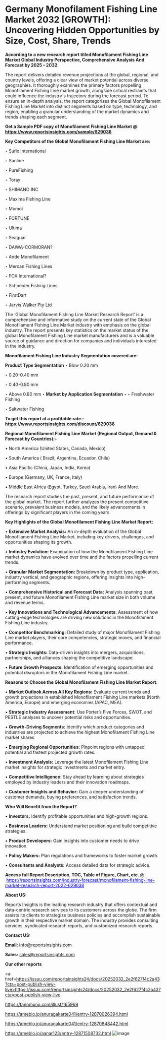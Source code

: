 # Germany Monofilament Fishing Line Market 2032 [GROWTH]: Uncovering Hidden Opportunities by Size, Cost, Share, Trends

<strong>According to a new research report titled Monofilament Fishing Line Market Global Industry Perspective, Comprehensive Analysis And Forecast by 2025 – 2032</strong>

The report delivers detailed revenue projections at the global, regional, and country levels, offering a clear view of market potential across diverse geographies. It thoroughly examines the primary factors propelling Monofilament Fishing Line market growth, alongside critical restraints that could influence the industry's trajectory during the forecast period. To ensure an in-depth analysis, the report categorizes the Global Monofilament Fishing Line Market into distinct segments based on type, technology, and region, enabling a granular understanding of the market dynamics and trends shaping each segment.

<strong>Get a Sample PDF copy of Monofilament Fishing Line Market </strong><strong>@<a href=https://www.reportsinsights.com/sample/629038 style=color:#0000ff;> https://www.reportsinsights.com/sample/629038</a></strong></font>

<strong>Key Competitors of the Global Monofilament Fishing Line Market are:</strong>

‣ Sufix International

‣ Sunline

‣ PureFishing

‣ Toray

‣ SHIMANO INC

‣ Maxima Fishing Line

‣ Momoi

‣ FORTUNE

‣ Ultima

‣ Seaguar

‣ DAIWA-CORMORAN?

‣ Ande Monofilament

‣ Mercan Fishing Lines

‣ FOX International?

‣ Schneider Fishing Lines

‣ FirstDart

‣ Jarvis Walker Pty Ltd

The ‘Global Monofilament Fishing Line Market Research Report’ is a comprehensive and informative study on the current state of the Global Monofilament Fishing Line Market industry with emphasis on the global industry. The report presents key statistics on the market status of the global Monofilament Fishing Line market manufacturers and is a valuable source of guidance and direction for companies and individuals interested in the industry.

<strong>Monofilament Fishing Line Industry Segmentation covered are:</strong>

<strong>Product Type Segmentation</strong>
‣
Blow 0.20 mm

‣ 0.20-0.40 mm

‣ 0.40-0.80 mm

‣ Above 0.80 mm
‣ 
<strong>Market by Application Segmentation</strong>
‣
‣  Freshwater Fishing

‣ Saltwater Fishing

<strong>To get this report at a profitable rate.: <a href=https://www.reportsinsights.com/discount/629038 style=color:#0000ff;>https://www.reportsinsights.com/discount/629038</a></strong></font>

<strong>Regional Monofilament Fishing Line Market (Regional Output, Demand &amp; Forecast by Countries):-</strong>

• North America (United States, Canada, Mexico)

• South America ( Brazil, Argentina, Ecuador, Chile)

• Asia Pacific (China, Japan, India, Korea)

• Europe (Germany, UK, France, Italy)

• Middle East Africa (Egypt, Turkey, Saudi Arabia, Iran) And More.

The research report studies the past, present, and future performance of the global market. The report further analyzes the present competitive scenario, prevalent business models, and the likely advancements in offerings by significant players in the coming years.

<strong>Key Highlights of the Global Monofilament Fishing Line Market Report:</strong>

• <strong>Extensive Market Analysis:</strong> An in-depth evaluation of the Global Monofilament Fishing Line Market, including key drivers, challenges, and opportunities shaping its growth.

• <strong>Industry Evolution:</strong> Examination of how the Monofilament Fishing Line market dynamics have evolved over time and the factors propelling current trends.

• <strong>Granular Market Segmentation:</strong> Breakdown by product type, application, industry vertical, and geographic regions, offering insights into high-performing segments.

• <strong>Comprehensive Historical and Forecast Data:</strong> Analysis spanning past, present, and future Monofilament Fishing Line market size in both volume and revenue terms.

• <strong>Key Innovations and Technological Advancements:</strong> Assessment of how cutting-edge technologies are driving new solutions in the Monofilament Fishing Line industry.

• <strong>Competitor Benchmarking:</strong> Detailed study of major Monofilament Fishing Line market players, their core competencies, strategic moves, and financial performance.

• <strong>Strategic Insights:</strong> Data-driven insights into mergers, acquisitions, partnerships, and alliances shaping the competitive landscape.

• <strong>Future Growth Prospects:</strong> Identification of emerging opportunities and potential disruptors in the Monofilament Fishing Line market.

<strong>Reasons to Choose the Global Monofilament Fishing Line Market Report:</strong>

• <strong>Market Outlook Across All Key Regions:</strong> Evaluate current trends and growth projections in established Monofilament Fishing Line markets (North America, Europe) and emerging economies (APAC, MEA).

• <strong>Strategic Industry Assessment:</strong> Use Porter’s Five Forces, SWOT, and PESTLE analyses to uncover potential risks and opportunities.

• <strong>Growth-Driving Segments:</strong> Identify which product categories and industries are projected to achieve the highest Monofilament Fishing Line market shares.

• <strong>Emerging Regional Opportunities:</strong> Pinpoint regions with untapped potential and fastest projected growth rates.

• <strong>Investment Analysis:</strong> Leverage the latest Monofilament Fishing Line market insights for strategic investments and market entry.

• <strong>Competitive Intelligence:</strong> Stay ahead by learning about strategies employed by industry leaders and their innovation roadmaps.

• <strong>Customer Insights and Behavior:</strong> Gain a deeper understanding of customer demands, buying preferences, and satisfaction trends.

<strong>Who Will Benefit from the Report?</strong>

• <strong>Investors:</strong> Identify profitable opportunities and high-growth regions.

• <strong>Business Leaders:</strong> Understand market positioning and build competitive strategies.

• <strong>Product Developers:</strong> Gain insights into customer needs to drive innovation.

• <strong>Policy Makers:</strong> Plan regulations and frameworks to foster market growth.

• <strong>Consultants and Analysts:</strong> Access detailed data for strategic advice.
</ul>
<strong>Access full Report Description, TOC, Table of Figure, Chart, etc. </strong>@  <a href=https://reportsinsights.com/industry-forecast/monofilament-fishing-line-market-research-report-2022-629038 style=color:#0000ff;>https://reportsinsights.com/industry-forecast/monofilament-fishing-line-market-research-report-2022-629038</a></font>

<strong><strong>About US</strong>:</strong>

Reports Insights is the leading research industry that offers contextual and data-centric research services to its customers across the globe. The firm assists its clients to strategize business policies and accomplish sustainable growth in their respective market domain. The industry provides consulting services, syndicated research reports, and customized research reports.

<strong>Contact US:</strong>

<p class=""""><b>Email:</b> <a href=mailto:info@reportsinsights.com>info@reportsinsights.com</a></p>
<p class=""""><b>Sales:</b> <a href=mailto:sales@reportsinsights.com>sales@reportsinsights.com</a></p>

<strong>Our other reports</strong>

<a href=https://issuu.com/reportsinsights24/docs/20252032_2e2f627f4c2a43?cta=post-publish-view-live>https://issuu.com/reportsinsights24/docs/20252032_2e2f627f4c2a43?cta=post-publish-view-live</a>

<a href=https://tanomuno.com/illust/165969>https://tanomuno.com/illust/165969</a>

<a href=https://ameblo.jp/anuragakarte041/entry-12870026394.html>https://ameblo.jp/anuragakarte041/entry-12870026394.html</a>

<a href=https://ameblo.jp/anuragakarte041/entry-12870848442.html>https://ameblo.jp/anuragakarte041/entry-12870848442.html</a>

<a href=https://ameblo.jp/aanar123/entry-12871508732.html>https://ameblo.jp/aanar123/entry-12871508732.html</a>
![image](https://github.com/user-attachments/assets/c0aff3dc-9d23-4a38-b40f-c3bcbb82339c)
